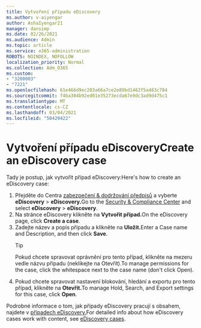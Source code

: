 ```yaml
---
title: Vytvoření případu eDiscovery
ms.author: v-aiyengar
author: AshaIyengar21
manager: dansimp
ms.date: 02/26/2021
ms.audience: Admin
ms.topic: article
ms.service: o365-administration
ROBOTS: NOINDEX, NOFOLLOW
localization_priority: Normal
ms.collection: Adm_O365
ms.custom:
- "3200003"
- "7221"
ms.openlocfilehash: 61e466d9ec203a66a7ce2e89bd1462f5a483c784
ms.sourcegitcommit: f4ba304b92ed01e35273ecda67e9dc3ad9d475c1
ms.translationtype: MT
ms.contentlocale: cs-CZ
ms.lasthandoff: 03/04/2021
ms.locfileid: "50429422"
---
```

# <a name="create-an-ediscovery-case"></a><span data-ttu-id="460e7-102">Vytvoření případu eDiscovery</span><span class="sxs-lookup"><span data-stu-id="460e7-102">Create an eDiscovery case</span></span>

<span data-ttu-id="460e7-103">Tady je postup, jak vytvořit případ eDiscovery:</span><span class="sxs-lookup"><span data-stu-id="460e7-103">Here's how to create an eDiscovery case:</span></span>

1. <span data-ttu-id="460e7-104">Přejděte do Centra [zabezpečení & dodržování předpisů](https://go.microsoft.com/fwlink/p/?linkid=2077143) a vyberte **eDiscovery**  >  **eDiscovery.**</span><span class="sxs-lookup"><span data-stu-id="460e7-104">Go to the [Security & Compliance Center](https://go.microsoft.com/fwlink/p/?linkid=2077143) and select **eDiscovery** > **eDiscovery**.</span></span>
1. <span data-ttu-id="460e7-105">Na stránce eDiscovery klikněte na **Vytvořit případ.**</span><span class="sxs-lookup"><span data-stu-id="460e7-105">On the eDiscovery page, click **Create a case**.</span></span>
1. <span data-ttu-id="460e7-106">Zadejte název a popis případu a klikněte na **Uložit.**</span><span class="sxs-lookup"><span data-stu-id="460e7-106">Enter a Case name and Description, and then click **Save**.</span></span>
    > [!TIP]
    ><span data-ttu-id="460e7-107">Pokud chcete spravovat oprávnění pro tento případ, klikněte na mezeru vedle názvu případu (neklikejte na Otevřít).</span><span class="sxs-lookup"><span data-stu-id="460e7-107">To manage permissions for the case, click the whitespace next to the case name (don't click Open).</span></span>
1. <span data-ttu-id="460e7-108">Pokud chcete spravovat nastavení blokování, hledání a exportu pro tento případ, klikněte na **Otevřít.**</span><span class="sxs-lookup"><span data-stu-id="460e7-108">To manage Hold, Search, and Export settings for this case, click **Open**.</span></span>

<span data-ttu-id="460e7-109">Podrobné informace o tom, jak případy eDiscovery pracují s obsahem, najdete v [případech eDiscovery.](https://go.microsoft.com/fwlink/?linkid=2101589)</span><span class="sxs-lookup"><span data-stu-id="460e7-109">For detailed info about how eDiscovery cases work with content, see [eDiscovery cases](https://go.microsoft.com/fwlink/?linkid=2101589).</span></span>
